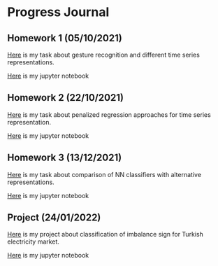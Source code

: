 # Progress Journal

## Homework 1 (05/10/2021)

[Here](HW01/IE48B_HW01.html) is my task about gesture recognition and different time series representations.

[Here](HW01/IE48B_HW01.ipynb) is my jupyter notebook

## Homework 2 (22/10/2021)

[Here](HW02/IE48B_HW02.html) is my task about penalized regression approaches for time series representation.

[Here](HW02/IE48B_HW02.ipynb) is my jupyter notebook

## Homework 3 (13/12/2021)

[Here](HW03/IE48B_HW03.html) is my task about comparison of NN classifiers with alternative representations.

[Here](HW03/IE48B_HW03.ipynb) is my jupyter notebook

## Project (24/01/2022)

[Here](Project/Group4_Project_Report.html) is my project about classification of imbalance sign for Turkish electricity market.

[Here](Project/Group4_Project_Report.ipynb) is my jupyter notebook
